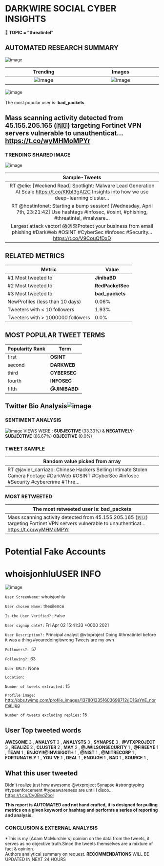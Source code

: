 # DARKWIRE SOCIAL CYBER INSIGHTS 
&#x1F34E; **TOPIC = "threatintel"**

## AUTOMATED RESEARCH SUMMARY
  ![image](darkLogo.png)   

|  Trending  |   Images | 
:-------------------------:|:-------------------------:
|  ![image](assets/threatintel/imageFile1.jpg)     <img width=200/> | ![image](assets/threatintel/imageFile2.jpg) <img width=200/> |   
 
 
![image](assets/threatintel/TWEETS.png)
<br></br>
The most popular user is: **bad_packets**  
 

## Mass scanning activity detected from 45.155.205.165 (🇷🇺) targeting Fortinet VPN servers vulnerable to unauthenticat… https://t.co/wyMHMoMPYr 

  




### TRENDING SHARED IMAGE

![image](assets/threatintel/twitterPostedImage.png)



|                **Sample-Tweets**        |
| :-------------: |
| RT @elie: [Weekend Read] Spotlight: Malware Lead Generation At Scale https://t.co/KKbl3gAl2C Insights into how we use deep-learning cluster… |
| RT @hostinfonet: Starting a bump session! [Wednesday, April 7th, 23:21:42] Use hashtags #infosec, #osint, #phishing, #threatintel, #malware… |
| Largest attack vector! 😱😡😨Protect your business from email phishing  #DarkWeb #OSINT #CyberSec #infosec #Security… https://t.co/V9CouQfDxD |

## RELATED METRICS<br>
| Metric | Value |
| ------------- | ------------- |
| #1 Most tweeted to  | **JinibaBD** |
| #2 Most tweeted to  | **RedPacketSec** |
| #3 Most tweeted to  | **bad_packets** |
| NewProfiles (less than 10 days) | 0.06%  |
| Tweeters with < 10 followers  | 1.93%|
| Tweeters with > 1000000 followers  | 0.0%  |



## MOST POPULAR TWEET TERMS 


| Popularity Rank  | Term |
| ------------- | ------------- |
| first  | **OSINT**  |
| second  | **DARKWEB**  |
| third  | **CYBERSEC** |
| fourth  | **INFOSEC**  |
| fifth  | **@JINIBABD:**  |


## Twitter Bio Analysis![image](assets/threatintel/BIO.png)
### SENTIMENT ANALYSIS
![image](assets/threatintel/sentiment.png)
VIEWS WERE : **SUBJECTIVE**  (33.33%) & **NEGATIVELY-SUBJECTIVE** (66.67%) **OBJECTIVE** (0.0%)

### TWEET SAMPLE 
| Random value picked from array |
| ------------- |
|RT @javier_carriazo: Chinese Hackers Selling Intimate Stolen Camera Footage  #DarkWeb #OSINT #CyberSec #infosec #Security #cybercrime #Thre… |

### MOST RETWEETED 

| The most retweeted user is: **bad_packets**  |
| ------------- |
| Mass scanning activity detected from 45.155.205.165 (🇷🇺) targeting Fortinet VPN servers vulnerable to unauthenticat… https://t.co/wyMHMoMPYr |

# Potential Fake Accounts
 
# whoisjonhluUSER INFO
![image](http://pbs.twimg.com/profile_images/1378013351603699712/jD1SaYnE_normal.jpg)
 
`User ScreenName:` whoisjonhlu 
 
`User chosen Name:` thesilence 
 
`Is the User Verified?:` False 
 
`User signup date?:` Fri Apr 02 15:41:33 +0000 2021 
 
`User Description?:` Principal analyst @vtxproject
Doing #threatintel before it was a thing
#youredoingitwrong
Tweets are my own 
 
`Followers?: `57 
 
`Following?:` 63 
 
`User URL?:` None 
 
`Location:`  
 
`Number of tweets extracted`  : 15 
 
`Profile image:` http://pbs.twimg.com/profile_images/1378013351603699712/jD1SaYnE_normal.jpg 
 
`Number of tweets excluding replies:` 15 
 

 

 
## User Top tweeted words 
 
**AWESOME** 3 , **ANALYST** 3 , **ANALYSTS** 3 , **SYNAPSE** 3 , **@VTXPROJECT** 3 , **REALIZE** 2 , **CLUSTER** 2 , **MAY** 2 , **@JWILSONSECURITY** 1 , **@FIREEYE** 1 , **TEAM** 1 , **ENJOY!!@INVISIG0TH** 1 , **@NIST** 1 , **@MITRECORP** 1 , **FORTUNATELY** 1 , **YOU'VE** 1 , **DEAL** 1 , **ENOUGH** 1 , **BAD** 1 , **SOURCE** 1 , 
 
## What this user tweeted
 
Didn't realize just how awesome @vtxproject Synapse #strongtyping #typeenforcement #typeawareness are until I disco… https://t.co/Cy0BvdZbol
 

<b> This report is AUTOMATED and not hand crafted, it is designed for pulling metrics on a given keyword or hashtag and performs a series of reporting and analysis.</b>  
### CONCLUSION & EXTERNAL ANALYSIS

*This is my [Adam McMurchie`s] opinion on the data from the tweets, it serves as no objective truth.Since the tweets themselves are a mixture of fact & opinion.<br>
Authors analytical summary on request.
**RECOMMENDATIONS** WILL BE UPDATED IN NEXT  24 HOURS <br>